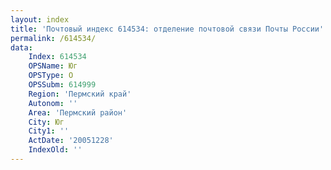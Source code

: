 ```yaml
---
layout: index
title: 'Почтовый индекс 614534: отделение почтовой связи Почты России'
permalink: /614534/
data:
    Index: 614534
    OPSName: Юг
    OPSType: О
    OPSSubm: 614999
    Region: 'Пермский край'
    Autonom: ''
    Area: 'Пермский район'
    City: Юг
    City1: ''
    ActDate: '20051228'
    IndexOld: ''
---
```

